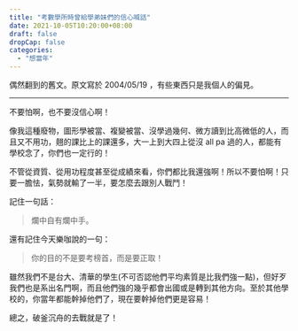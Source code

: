 ```yaml
---
title: "考數學所時曾給學弟妹們的信心喊話"
date: 2021-10-05T10:20:00+08:00
draft: false
dropCap: false
categories:
  - "想當年"
---
```


偶然翻到的舊文。原文寫於 2004/05/19 ，有些東西只是我個人的偏見。

<!--more-->

----

不要怕啊，也不要沒信心啊！

像我這種廢物，圖形學被當、複變被當、沒學過幾何、微方讀到比高微低的人，而且又不用功，翹的課比上的課還多，大一上到大四上從沒 all pa 過的人，都能有學校念了，你們也一定行的！

不管從資質、從用功程度甚至從成績來看，你們都比我還強啊！所以不要怕啊！只要一膽怯，氣勢就輸了一半，要怎麼去跟別人戰鬥！

記住一句話：

> 爛中自有爛中手。

還有記住今天樂咖說的一句：

> 你的目的不是要考榜首，而是要正取！

雖然我們不是台大、清華的學生(不可否認他們平均素質是比我們強一點)，但好歹我們也是系出名門啊，而且他們強的幾乎都會出國或是轉到其他方向。至於其他學校的，你當年都能幹掉他們了，現在要幹掉他們更是容易！

總之，破釜沉舟的去戰就是了！
